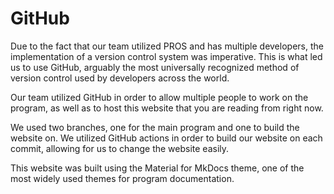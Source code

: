 # GitHub

Due to the fact that our team utilized PROS and has multiple developers, the implementation of a version control system was imperative. This is what led us to use GitHub, arguably the most universally recognized method of version control used by developers across the world.

Our team utilized GitHub in order to allow multiple people to work on the program, as well as to host this website that you are reading from right now.

We used two branches, one for the main program and one to build the website on. We utilized GitHub actions in order to build our website on each commit, allowing for us to change the website easily.

This website was built using the Material for MkDocs theme, one of the most widely used themes for program documentation.
